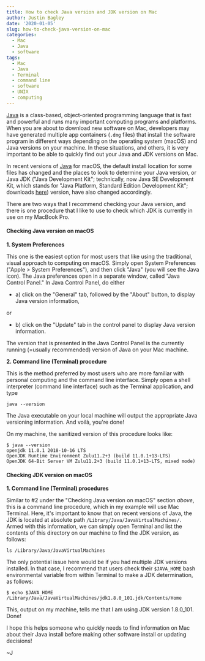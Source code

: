 ```yaml
---
title: How to check Java version and JDK version on Mac
author: Justin Bagley
date: '2020-01-05'
slug: how-to-check-java-version-on-mac
categories:
  - Mac
  - Java
  - software
tags:
  - Mac
  - Java
  - Terminal
  - command line
  - software
  - UNIX
  - computing
---
```


[Java](https://www.java.com/) is a class-based, object-oriented programming language that is fast and powerful and runs many important computing programs and platforms. When you are about to download new software on Mac, developers may have generated multiple app containers (`.dmg` files) that install the software program in different ways depending on the operating system (macOS) and Java versions on your machine. In these situations, and others, it is very important to be able to quickly find out your Java and JDK versions on Mac.

In recent versions of [Java](https://www.java.com/) for macOS, the default install location for some files has changed and the places to look to determine your Java version, or Java JDK ("Java Development Kit"; technically, now Java SE Development Kit, which stands for "Java Platform, Standard Edition Development Kit"; downloads [here](https://www.oracle.com/technetwork/java/javase/overview/index.html)) version, have also changed accordingly. 

There are two ways that I recommend checking your Java version, and there is one procedure that I like to use to check which JDK is currently in use on my MacBook Pro. 

#### Checking Java version on macOS

**1. System Preferences**

This one is the easiest option for most users that like using the traditional, visual approach to computing on macOS. Simply open System Preferences ("Apple > System Preferences"), and then click "Java" (you will see the Java icon). The Java preferences open in a separate window, called "Java Control Panel." In Java Control Panel, do either

- a) click on the "General" tab, followed by the "About" button, to display Java version information, 

or 

- b) click on the "Update" tab in the control panel to display Java version information.

The version that is presented in the Java Control Panel is the currently running (=usually recommended) version of Java on your Mac machine.


**2. Command line (Terminal) procedure**

This is the method preferred by most users who are more familiar with personal computing and the command line interface. Simply open a shell interpreter (command line interface) such as the Terminal application, and type

```
java --version
```

The Java executable on your local machine will output the appropriate Java versioning information. And voilà, you're done!

On my machine, the sanitized version of this procedure looks like:

```
$ java --version
openjdk 11.0.1 2018-10-16 LTS
OpenJDK Runtime Environment Zulu11.2+3 (build 11.0.1+13-LTS)
OpenJDK 64-Bit Server VM Zulu11.2+3 (build 11.0.1+13-LTS, mixed mode)
```

#### Checking JDK version on macOS

**1. Command line (Terminal) procedures**

Similar to #2 under the "Checking Java version on macOS" section _above_, this is a command line procedure, which in my example will use Mac Terminal. Here, it's important to know that on recent versions of Java, the JDK is located at absolute path `/Library/Java/JavaVirtualMachines/`. Armed with this information, we can simply open Terminal and list the contents of this directory on our machine to find the JDK version, as follows:

```
ls /Library/Java/JavaVirtualMachines
```
 
The only potential issue here would be if you had multiple JDK versions installed. In that case, I recommend that users check their `$JAVA_HOME` bash environmental variable from within Terminal to make a JDK determination, as follows:

```
$ echo $JAVA_HOME
/Library/Java/JavaVirtualMachines/jdk1.8.0_101.jdk/Contents/Home
```

This, output on my machine, tells me that I am using JDK version 1.8.0\_101. Done!

I hope this helps someone who quickly needs to find information on Mac about their Java install before making other software install or updating decisions! 

~J
